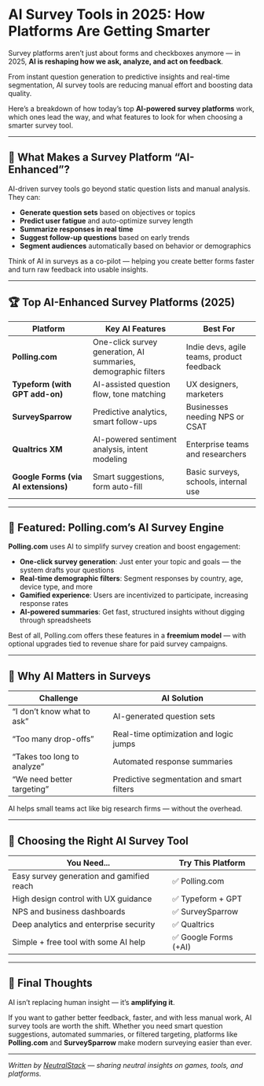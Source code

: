 # AI Survey Tools in 2025: How Platforms Are Getting Smarter

Survey platforms aren’t just about forms and checkboxes anymore — in 2025, **AI is reshaping how we ask, analyze, and act on feedback**.

From instant question generation to predictive insights and real-time segmentation, AI survey tools are reducing manual effort and boosting data quality.

Here’s a breakdown of how today’s top **AI-powered survey platforms** work, which ones lead the way, and what features to look for when choosing a smarter survey tool.

---

## 🤖 What Makes a Survey Platform “AI-Enhanced”?

AI-driven survey tools go beyond static question lists and manual analysis. They can:

- **Generate question sets** based on objectives or topics
- **Predict user fatigue** and auto-optimize survey length
- **Summarize responses in real time**
- **Suggest follow-up questions** based on early trends
- **Segment audiences** automatically based on behavior or demographics

Think of AI in surveys as a co-pilot — helping you create better forms faster and turn raw feedback into usable insights.

---

## 🏆 Top AI-Enhanced Survey Platforms (2025)

| Platform         | Key AI Features                                   | Best For                          |
|------------------|---------------------------------------------------|-----------------------------------|
| **Polling.com**  | One-click survey generation, AI summaries, demographic filters | Indie devs, agile teams, product feedback |
| **Typeform (with GPT add-on)** | AI-assisted question flow, tone matching         | UX designers, marketers            |
| **SurveySparrow**| Predictive analytics, smart follow-ups            | Businesses needing NPS or CSAT    |
| **Qualtrics XM** | AI-powered sentiment analysis, intent modeling    | Enterprise teams and researchers  |
| **Google Forms (via AI extensions)** | Smart suggestions, form auto-fill            | Basic surveys, schools, internal use |

---

## 🌟 Featured: **Polling.com’s AI Survey Engine**

**Polling.com** uses AI to simplify survey creation and boost engagement:

- **One-click survey generation**: Just enter your topic and goals — the system drafts your questions
- **Real-time demographic filters**: Segment responses by country, age, device type, and more
- **Gamified experience**: Users are incentivized to participate, increasing response rates
- **AI-powered summaries**: Get fast, structured insights without digging through spreadsheets

Best of all, Polling.com offers these features in a **freemium model** — with optional upgrades tied to revenue share for paid survey campaigns.

---

## 🧠 Why AI Matters in Surveys

| Challenge                    | AI Solution                             |
|------------------------------|------------------------------------------|
| “I don’t know what to ask”   | AI-generated question sets               |
| “Too many drop-offs”         | Real-time optimization and logic jumps  |
| “Takes too long to analyze”  | Automated response summaries             |
| “We need better targeting”   | Predictive segmentation and smart filters|

AI helps small teams act like big research firms — without the overhead.

---

## 🧩 Choosing the Right AI Survey Tool

| You Need...                                | Try This Platform     |
|--------------------------------------------|------------------------|
| Easy survey generation and gamified reach  | ✅ Polling.com         |
| High design control with UX guidance       | ✅ Typeform + GPT      |
| NPS and business dashboards                | ✅ SurveySparrow       |
| Deep analytics and enterprise security     | ✅ Qualtrics           |
| Simple + free tool with some AI help       | ✅ Google Forms (+AI)  |

---

## 🎯 Final Thoughts

AI isn’t replacing human insight — it’s **amplifying it**.

If you want to gather better feedback, faster, and with less manual work, AI survey tools are worth the shift. Whether you need smart question suggestions, automated summaries, or filtered targeting, platforms like **Polling.com** and **SurveySparrow** make modern surveying easier than ever.

---

*Written by [NeutralStack](https://github.com/neutralstack) — sharing neutral insights on games, tools, and platforms.*
